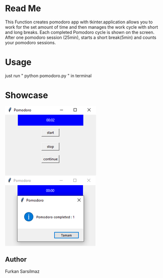 # Read Me
This Function creates pomodoro app with tkinter.application allows you to work for the set amount of time and then manages the work cycle with short and long breaks. Each completed Pomodoro cycle is shown on the screen.
After one pomodoro session (25min), starts a short
break(5min) and counts your pomodoro sessions.
# Usage
just run " python pomodoro.py " in terminal
# Showcase
![alt text](image.png)![alt text](image-1.png)
## Author
Furkan Sarsilmaz